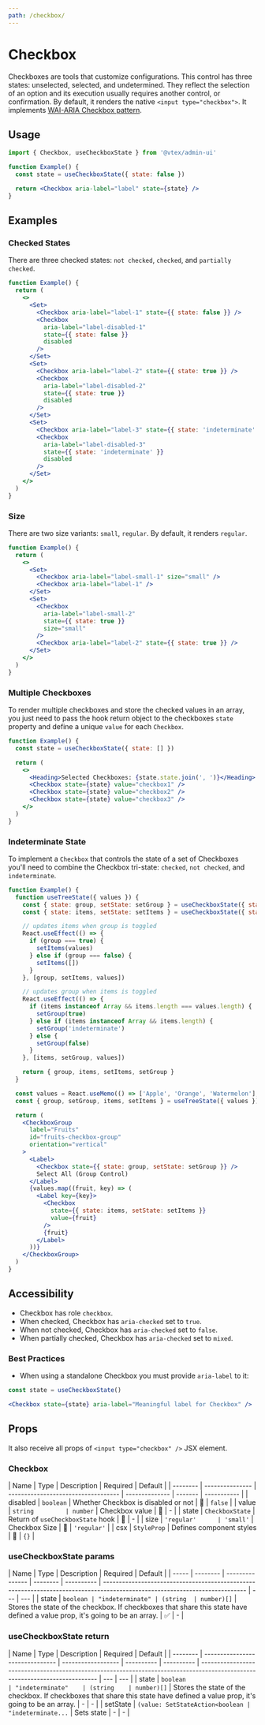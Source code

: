 ```yaml
---
path: /checkbox/
---
```


# Checkbox

Checkboxes are tools that customize configurations. This control has three states: unselected, selected, and undetermined. They reflect the selection of an option and its execution usually requires another control, or confirmation. By default, it renders the native `<input type="checkbox">`. It implements [WAI-ARIA Checkbox pattern](https://www.w3.org/TR/wai-aria-practices/#checkbox).

## Usage

```jsx isStatic
import { Checkbox, useCheckboxState } from '@vtex/admin-ui'

function Example() {
  const state = useCheckboxState({ state: false })

  return <Checkbox aria-label="label" state={state} />
}
```

## Examples

### Checked States

There are three checked states: `not checked`, `checked`, and `partially checked`.

```jsx
function Example() {
  return (
    <>
      <Set>
        <Checkbox aria-label="label-1" state={{ state: false }} />
        <Checkbox
          aria-label="label-disabled-1"
          state={{ state: false }}
          disabled
        />
      </Set>
      <Set>
        <Checkbox aria-label="label-2" state={{ state: true }} />
        <Checkbox
          aria-label="label-disabled-2"
          state={{ state: true }}
          disabled
        />
      </Set>
      <Set>
        <Checkbox aria-label="label-3" state={{ state: 'indeterminate' }} />
        <Checkbox
          aria-label="label-disabled-3"
          state={{ state: 'indeterminate' }}
          disabled
        />
      </Set>
    </>
  )
}
```

### Size

There are two size variants: `small`, `regular`. By default, it renders `regular`.

```jsx
function Example() {
  return (
    <>
      <Set>
        <Checkbox aria-label="label-small-1" size="small" />
        <Checkbox aria-label="label-1" />
      </Set>
      <Set>
        <Checkbox
          aria-label="label-small-2"
          state={{ state: true }}
          size="small"
        />
        <Checkbox aria-label="label-2" state={{ state: true }} />
      </Set>
    </>
  )
}
```

### Multiple Checkboxes

To render multiple checkboxes and store the checked values in an array, you just need to pass the hook return object to the checkboxes `state` property and define a unique `value` for each `Checkbox`.

```jsx
function Example() {
  const state = useCheckboxState({ state: [] })

  return (
    <>
      <Heading>Selected Checkboxes: {state.state.join(', ')}</Heading>
      <Checkbox state={state} value="checkbox1" />
      <Checkbox state={state} value="checkbox2" />
      <Checkbox state={state} value="checkbox3" />
    </>
  )
}
```

### Indeterminate State

To implement a `Checkbox` that controls the state of a set of Checkboxes you'll need to combine the Checkbox tri-state: `checked`, `not checked`, and `indeterminate`.

```jsx
function Example() {
  function useTreeState({ values }) {
    const { state: group, setState: setGroup } = useCheckboxState({ state: [] })
    const { state: items, setState: setItems } = useCheckboxState({ state: [] })

    // updates items when group is toggled
    React.useEffect(() => {
      if (group === true) {
        setItems(values)
      } else if (group === false) {
        setItems([])
      }
    }, [group, setItems, values])

    // updates group when items is toggled
    React.useEffect(() => {
      if (items instanceof Array && items.length === values.length) {
        setGroup(true)
      } else if (items instanceof Array && items.length) {
        setGroup('indeterminate')
      } else {
        setGroup(false)
      }
    }, [items, setGroup, values])

    return { group, items, setItems, setGroup }
  }

  const values = React.useMemo(() => ['Apple', 'Orange', 'Watermelon'], [])
  const { group, setGroup, items, setItems } = useTreeState({ values })

  return (
    <CheckboxGroup
      label="Fruits"
      id="fruits-checkbox-group"
      orientation="vertical"
    >
      <Label>
        <Checkbox state={{ state: group, setState: setGroup }} />
        Select All (Group Control)
      </Label>
      {values.map((fruit, key) => (
        <Label key={key}>
          <Checkbox
            state={{ state: items, setState: setItems }}
            value={fruit}
          />
          {fruit}
        </Label>
      ))}
    </CheckboxGroup>
  )
}
```

## Accessibility

- Checkbox has role `checkbox`.
- When checked, Checkbox has `aria-checked` set to `true`.
- When not checked, Checkbox has `aria-checked` set to `false`.
- When partially checked, Checkbox has `aria-checked` set to `mixed`.

### Best Practices

- When using a standalone Checkbox you must provide `aria-label` to it:

```jsx isStatic
const state = useCheckboxState()

<Checkbox state={state} aria-label="Meaningful label for Checkbox" />
```

## Props

It also receive all props of `<input type="checkbox" />` JSX element.

### Checkbox

| Name     | Type            | Description                         | Required       | Default |
| -------- | --------------- | ----------------------------------- | -------------- | ------- | ----------- |
| disabled | `boolean`       | Whether Checkbox is disabled or not | 🚫             | `false` |
| value    | `string         | number`                             | Checkbox value | 🚫      | -           |
| state    | `CheckboxState` | Return of `useCheckboxState` hook   | 🚫             | -       |
| size     | `'regular'      | 'small'`                            | Checkbox Size  | 🚫      | `'regular'` |
| csx      | `StyleProp`     | Defines component styles            | 🚫             | `{}`    |

### useCheckboxState params

| Name  | Type     | Description     | Required | Default    |
| ----- | -------- | --------------- | -------- | ---------- | --------------------------------------------------------------------------------------------------------------------------- | --- | --- |
| state | `boolean | "indeterminate" | (string  | number)[]` | Stores the state of the checkbox. If checkboxes that share this state have defined a value prop, it's going to be an array. | ✅  | -   |

### useCheckboxState return

| Name     | Type                            | Description        | Required   | Default    |
| -------- | ------------------------------- | ------------------ | ---------- | ---------- | --------------------------------------------------------------------------------------------------------------------------- | --- | --- |
| state    | `boolean                        | "indeterminate"    | (string    | number)[]` | Stores the state of the checkbox. If checkboxes that share this state have defined a value prop, it's going to be an array. | -   | -   |
| setState | `(value: SetStateAction<boolean | "indeterminate...` | Sets state | -          | -                                                                                                                           |
